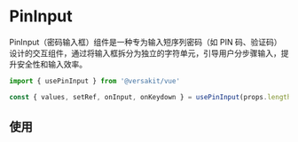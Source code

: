 # PinInput

PinInput（密码输入框）组件是一种专为输入短序列密码（如 PIN 码、验证码）设计的交互组件，通过将输入框拆分为独立的字符单元，引导用户分步骤输入，提升安全性和输入效率。

```TypeScript
import { usePinInput } from '@versakit/vue'

const { values, setRef, onInput, onKeydown } = usePinInput(props.length)
```

## 使用

<demo vue="./example/index.vue" />
